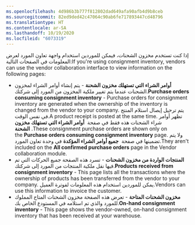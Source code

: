 ```yaml
---
ms.openlocfilehash: 4d986b3b777f812802dad649afa90afb4d9b8ceb
ms.sourcegitcommit: 82ed9ded42c47064c90ab6fe717893447cd48796
ms.translationtype: HT
ms.contentlocale: ar-SA
ms.lasthandoff: 10/19/2020
ms.locfileid: "6073319"
---
```

<span data-ttu-id="1beae-101">إذا كنت تستخدم مخزون الشحنات، فيمكن للموردين استخدام واجهة تعاون المورد لعرض المعلومات في الصفحات التالية:</span><span class="sxs-lookup"><span data-stu-id="1beae-101">If you're using consignment inventory, vendors can use the vendor collaboration interface to view information on the following pages:</span></span>

-   <span data-ttu-id="1beae-102">**أوامر الشراء التي تستهلك مخزون الشحنة** - يتم إنشاء أوامر الشراء لمخزون الشحنات عندما يتم تغيير ملكية المخزون من المورد إلى شركتك.</span><span class="sxs-lookup"><span data-stu-id="1beae-102">**Purchase orders consuming consignment inventory** - Purchase orders for consignment inventory are generated when the ownership of the inventory is changed from the vendor to your company.</span></span> <span data-ttu-id="1beae-103">يتم ترحيل إيصال استلام المنتج في نفس الوقت.</span><span class="sxs-lookup"><span data-stu-id="1beae-103">A product receipt is posted at the same time.</span></span> <span data-ttu-id="1beae-104">تظهر أوامر شراء الشحنات هذه فقط في صفحة  **أوامر الشراء التي تستهلك مخزون الشحنة** .</span><span class="sxs-lookup"><span data-stu-id="1beae-104">These consignment purchase orders are shown only on the **Purchase orders consuming consignment inventory** page.</span></span> <span data-ttu-id="1beae-105">ولا يتم تضمينها في صفحة  **جميع أوامر الشراء المؤكدة** في وحدة تعاون المورد.</span><span class="sxs-lookup"><span data-stu-id="1beae-105">They aren't included on the **All confirmed purchase orders** page in the Vendor collaboration module.</span></span>
-   <span data-ttu-id="1beae-106">**المنتجات الواردة من مخزون الشحنات** - تسرد هذه الصفحة جميع الحركات التي تم فيها نقل ملكية المنتجات من المورد إلى شركتك.</span><span class="sxs-lookup"><span data-stu-id="1beae-106">**Products received from consignment inventory** - This page lists all the transactions where the ownership of products has been transferred from the vendor to your company.</span></span> <span data-ttu-id="1beae-107">يمكن للموردين استخدام هذه المعلومات لفوترة العميل.</span><span class="sxs-lookup"><span data-stu-id="1beae-107">Vendors can use this information to invoice the customer.</span></span>
-   <span data-ttu-id="1beae-108">**مخزون الشحنات المتاحة** - تعرض هذه الصفحة مخزون الشحنات المتاح المملوك للمورد والذي تم استلامه في المستودع الخاص بك.</span><span class="sxs-lookup"><span data-stu-id="1beae-108">**On-hand consignment inventory** - This page shows the vendor-owned, on-hand consignment inventory that has been received at your warehouse.</span></span>
